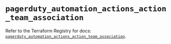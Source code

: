 # `pagerduty_automation_actions_action_team_association`

Refer to the Terraform Registry for docs: [`pagerduty_automation_actions_action_team_association`](https://registry.terraform.io/providers/pagerduty/pagerduty/3.27.1/docs/resources/automation_actions_action_team_association).
